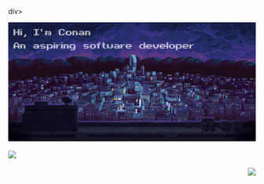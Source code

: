 div>
  </p align="center">
  <img src="https://github.com/conan0h/conan0h/blob/main/katana.png" />
  <p align="center">

  <div align=left>
  <a href="https://github.com/anuraghazra/github-readme-stats"><img align="center" src="https://github-readme-stats.vercel.app/api?username=conan0h&theme=radical"/></a>
  </div>
  
  <br>
  
  <div align=right>
  <a href="https://github.com/ryo-ma/github-profile-trophy"><img align="center" src="https://github-profile-trophy.vercel.app/?username=conan0h&theme=onedark"/></a>
  <div>
  
<div>
